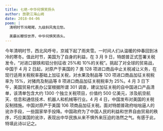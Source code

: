 ```yaml
---
title: 七绝·中华何惧笑扬头
author: 放歌江海山阙
date: 2018-04-06
poem: |
  清明时节冷飕飕，九级斜风鬼见愁。

  美霸长鞭惊世界，中华何惧笑扬头。
---
```


今年清明时节，西北风呼号，京城下起了雨夹雪。一时间人们从温暖的仲春回到冰冷的寒冬。值此时节，美国为了自身的利益，在 3 月 9 日，特朗普正式签署关税发令，“对进口钢铁和铝分别征收 25%和 10%的关税”。挑起了对全球的贸易战，中国于 4 月 2 日起，对原产于美国的 7 类 128 项进口商品中止关税减让义务，在现行适用关税税率基础上加征关税，对水果及制品等 120 项进口商品加征关税税率为 15%，对猪肉及制品等 8 项进口商品加征关税税率为 25%。4 月 3 日下午，美国贸易代表办公室根据所谓 301 调查，建议加征关税的自中国进口产品清单，该清单包含大约 1300 个独立关税项目，价值约 500 亿美元，涉及航空航天、信息和通信技术、机器人和机械等行业。4 月 4 日，中国发布对美国的关税反制措施。中国对原产于美国 106 项商品加征关税。面对特朗普政府咄咄逼人的讹诈手段，一些国家举手投降。中国政府为了中国人民的利益和世界自由贸易的秩序，巧应美国的讹诈，表现出中华民族从来不惧外来压迫的浩然之气。有感于此，特填此诗以记之。
